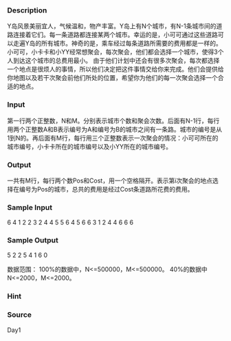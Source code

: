 
### Description
Y岛风景美丽宜人，气候温和，物产丰富。Y岛上有N个城市，有N-1条城市间的道路连接着它们。每一条道路都连接某两个城市。幸运的是，小可可通过这些道路可以走遍Y岛的所有城市。神奇的是，乘车经过每条道路所需要的费用都是一样的。小可可，小卡卡和小YY经常想聚会，每次聚会，他们都会选择一个城市，使得3个人到达这个城市的总费用最小。 由于他们计划中还会有很多次聚会，每次都选择一个地点是很烦人的事情，所以他们决定把这件事情交给你来完成。他们会提供给你地图以及若干次聚会前他们所处的位置，希望你为他们的每一次聚会选择一个合适的地点。
### Input
第一行两个正整数，N和M。分别表示城市个数和聚会次数。后面有N-1行，每行用两个正整数A和B表示编号为A和编号为B的城市之间有一条路。城市的编号是从1到N的。再后面有M行，每行用三个正整数表示一次聚会的情况：小可可所在的城市编号，小卡卡所在的城市编号以及小YY所在的城市编号。
### Output
一共有M行，每行两个数Pos和Cost，用一个空格隔开。表示第i次聚会的地点选择在编号为Pos的城市，总共的费用是经过Cost条道路所花费的费用。
### Sample Input
6 4
1 2
2 3
2 4
4 5
5 6
4 5 6
6 3 1
2 4 4
6 6 6


### Sample Output
5 2
2 5
4 1
6 0

数据范围：
100%的数据中，N<=500000，M<=500000。
40%的数据中N<=2000，M<=2000。


### Hint

### Source
Day1